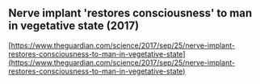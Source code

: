 ## Nerve implant 'restores consciousness' to man in vegetative state (2017)
  
  [https://www.theguardian.com/science/2017/sep/25/nerve-implant-restores-consciousness-to-man-in-vegetative-state](https://www.theguardian.com/science/2017/sep/25/nerve-implant-restores-consciousness-to-man-in-vegetative-state)